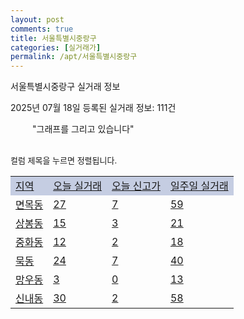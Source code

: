 ```yaml
---
layout: post
comments: true
title: 서울특별시중랑구
categories: [실거래가]
permalink: /apt/서울특별시중랑구
---
```


서울특별시중랑구 실거래 정보

2025년 07월 18일 등록된 실거래 정보: 111건

<!--<script async src="https://pagead2.googlesyndication.com/pagead/js/adsbygoogle.js?client=ca-pub-3485438051770037"
 crossorigin="anonymous"></script>-->

<script type="text/javascript">
  google.charts.load('current', {'packages':['corechart']});
  google.charts.setOnLoadCallback(drawChart);

  function drawChart() {
    var data = google.visualization.arrayToDataTable([['거래일', '매매', '전월세', '전매'], ['21-01', 2, 3, 0], ['21-02', 0, 3, 0], ['21-03', 0, 1, 0], ['21-04', 1, 2, 0], ['21-05', 0, 5, 0], ['21-06', 2, 14, 0], ['21-07', 74, 73, 0], ['21-08', 153, 335, 0], ['21-09', 105, 229, 0], ['21-10', 71, 332, 0], ['21-11', 41, 252, 0], ['21-12', 41, 466, 0], ['22-01', 40, 310, 0], ['22-02', 24, 549, 0], ['22-03', 38, 556, 0], ['22-04', 69, 355, 0], ['22-05', 105, 380, 0], ['22-06', 40, 332, 0], ['22-07', 22, 337, 0], ['22-08', 1, 196, 0], ['23-07', 0, 3, 0], ['23-08', 0, 2, 0], ['23-09', 0, 3, 0], ['23-10', 9, 43, 0], ['23-11', 49, 425, 3], ['23-12', 57, 541, 3], ['24-01', 0, 19, 0], ['24-02', 1, 1, 0], ['24-03', 0, 4, 0], ['24-04', 0, 3, 0], ['24-05', 0, 7, 0], ['24-06', 11, 31, 0], ['24-07', 164, 303, 0], ['24-08', 187, 609, 3], ['24-09', 87, 388, 2], ['24-10', 110, 88, 108], ['24-11', 33, 0, 33], ['24-12', 76, 76, 76], ['25-01', 77, 77, 77], ['25-02', 122, 122, 122], ['25-03', 171, 171, 171], ['25-04', 136, 136, 136], ['25-05', 171, 171, 171], ['25-06', 232, 232, 232], ['25-07', 25, 25, 25]]);

    var options = {
      title: '최근 1년간 유형별 거래량 추이',
      legend: { position: 'bottom' }
    };

    setTimeout(function() {
        var chart = new google.visualization.LineChart(document.getElementById('columnchart_material'));
        chart.draw(data, (options));
        document.getElementById('loading').style.display = 'none';
        var dayLabel = (new Date()).getDay();
        if (dayLabel < 2) {
            sorttable.innerSortFunction.apply(document.getElementById('week'), []);
            sorttable.innerSortFunction.apply(document.getElementById('week'), []);        
        }
        else {
            sorttable.innerSortFunction.apply(document.getElementById('today'), []);
            sorttable.innerSortFunction.apply(document.getElementById('today'), []);
        }
    }, 200);

  }
</script>

<div id="loading" style="z-index:20; display: block; margin-left: 35px">"그래프를 그리고 있습니다"</div>
<div id="columnchart_material" style="width: 95%; margin-left: -35px; display: block"></div>
<!--<div style="width: 95%; margin-left: -35px; display: block">
      <script async src="https://pagead2.googlesyndication.com/pagead/js/adsbygoogle.js?client=ca-pub-3485438051770037"
          crossorigin="anonymous"></script>
      <ins class="adsbygoogle"
          style="display:block"
          data-ad-format="fluid"
          data-ad-layout-key="-fb+5w+4e-db+86"
          data-ad-client="ca-pub-3485438051770037"
          data-ad-slot="1827090281"></ins>
      <script>
          (adsbygoogle = window.adsbygoogle || []).push({});
      </script>
</div>-->
<br>

<font size='small' style='font-size: small;'>컬럼 제목을 누르면 정렬됩니다.</font>
<table class="sortable">
  <tr style='background-color: rgba(114, 132, 186,0.4);'>
    <td id="region"><a href="#">지역</a></td>
    <td id="today"><a href="#">오늘 실거래</a></td>
    <td id="today_new"><a href="#">오늘 신고가</a></td>
    <td id="week"><a href="#">일주일 실거래</a></td>
  </tr>

  
  <tr class="item">
    <td><a href="서울특별시중랑구면목동">면목동</a></td>
    <td><a href="서울특별시중랑구면목동">27</a></td>
    <td><a href="서울특별시중랑구면목동">7</a></td>
    <td><a href="서울특별시중랑구면목동">59</a></td>
  </tr>
    

  <tr class="item">
    <td><a href="서울특별시중랑구상봉동">상봉동</a></td>
    <td><a href="서울특별시중랑구상봉동">15</a></td>
    <td><a href="서울특별시중랑구상봉동">3</a></td>
    <td><a href="서울특별시중랑구상봉동">21</a></td>
  </tr>
    

  <tr class="item">
    <td><a href="서울특별시중랑구중화동">중화동</a></td>
    <td><a href="서울특별시중랑구중화동">12</a></td>
    <td><a href="서울특별시중랑구중화동">2</a></td>
    <td><a href="서울특별시중랑구중화동">18</a></td>
  </tr>
    

  <tr class="item">
    <td><a href="서울특별시중랑구묵동">묵동</a></td>
    <td><a href="서울특별시중랑구묵동">24</a></td>
    <td><a href="서울특별시중랑구묵동">7</a></td>
    <td><a href="서울특별시중랑구묵동">40</a></td>
  </tr>
    

  <tr class="item">
    <td><a href="서울특별시중랑구망우동">망우동</a></td>
    <td><a href="서울특별시중랑구망우동">3</a></td>
    <td><a href="서울특별시중랑구망우동">0</a></td>
    <td><a href="서울특별시중랑구망우동">13</a></td>
  </tr>
    

  <tr class="item">
    <td><a href="서울특별시중랑구신내동">신내동</a></td>
    <td><a href="서울특별시중랑구신내동">30</a></td>
    <td><a href="서울특별시중랑구신내동">2</a></td>
    <td><a href="서울특별시중랑구신내동">58</a></td>
  </tr>
    


</table>


    